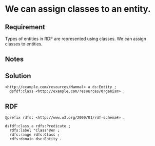 # We can assign classes to an entity.

## Requirement
Types of entities in RDF are represented using classes.
We can assign classes to entities.

## Notes

## Solution
```Turtle
<http://example.com/resources/Mammal> a ds:Entity ;
  dsfdf:class <http://example.com/resources/Organism> .

```

## RDF
```Turtle
@prefix rdfs: <http://www.w3.org/2000/01/rdf-schema#> .

dsfdf:class a rdfs:Predicate ;
  rdfs:label "Class"@en ;
  rdfs:range rdfs:Class ;
  rdfs:domain dsc:Entity .
```
